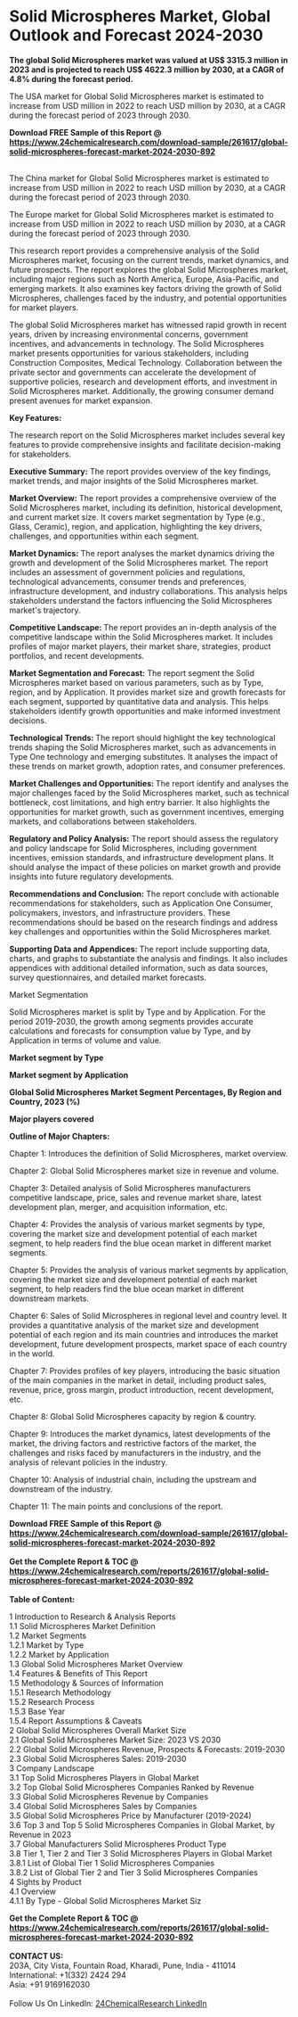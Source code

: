 <h1>Solid Microspheres Market, Global Outlook and Forecast 2024-2030</h1><p><strong>The global Solid Microspheres market was valued at US$ 3315.3 million in 2023 and is projected to reach US$ 4622.3 million by 2030, at a CAGR of 4.8% during the forecast period.</strong></p><p>
</p><p>The USA market for Global Solid Microspheres market is estimated to increase from USD million in 2022 to reach USD million by 2030, at a CAGR during the forecast period of 2023 through 2030.</p><div><b>Download FREE Sample of this Report @ 
            <a href="https://www.24chemicalresearch.com/download-sample/261617/global-solid-microspheres-forecast-market-2024-2030-892">
            https://www.24chemicalresearch.com/download-sample/261617/global-solid-microspheres-forecast-market-2024-2030-892</a></b></div><br><p>
</p><p>The China market for Global Solid Microspheres market is estimated to increase from USD million in 2022 to reach USD million by 2030, at a CAGR during the forecast period of 2023 through 2030.</p><p>
</p><p>The Europe market for Global Solid Microspheres market is estimated to increase from USD million in 2022 to reach USD million by 2030, at a CAGR during the forecast period of 2023 through 2030.</p><p>
</p><p>This research report provides a comprehensive analysis of the Solid Microspheres market, focusing on the current trends, market dynamics, and future prospects. The report explores the global Solid Microspheres market, including major regions such as North America, Europe, Asia-Pacific, and emerging markets. It also examines key factors driving the growth of Solid Microspheres, challenges faced by the industry, and potential opportunities for market players.</p><p>
The global Solid Microspheres market has witnessed rapid growth in recent years, driven by increasing environmental concerns, government incentives, and advancements in technology. The Solid Microspheres market presents opportunities for various stakeholders, including Construction Composites, Medical Technology. Collaboration between the private sector and governments can accelerate the development of supportive policies, research and development efforts, and investment in Solid Microspheres market. Additionally, the growing consumer demand present avenues for market expansion.</p><p>
<strong>Key Features:</strong></p><p>
The research report on the Solid Microspheres market includes several key features to provide comprehensive insights and facilitate decision-making for stakeholders.</p><p>
<strong>Executive Summary:</strong> The report provides overview of the key findings, market trends, and major insights of the Solid Microspheres market.</p><p>
<strong>Market Overview:</strong> The report provides a comprehensive overview of the Solid Microspheres market, including its definition, historical development, and current market size. It covers market segmentation by Type (e.g., Glass, Ceramic), region, and application, highlighting the key drivers, challenges, and opportunities within each segment.</p><p>
<strong>Market Dynamics:</strong> The report analyses the market dynamics driving the growth and development of the Solid Microspheres market. The report includes an assessment of government policies and regulations, technological advancements, consumer trends and preferences, infrastructure development, and industry collaborations. This analysis helps stakeholders understand the factors influencing the Solid Microspheres market's trajectory.</p><p>
<strong>Competitive Landscape: </strong>The report provides an in-depth analysis of the competitive landscape within the Solid Microspheres market. It includes profiles of major market players, their market share, strategies, product portfolios, and recent developments.</p><p>
<strong>Market Segmentation and Forecast:</strong> The report segment the Solid Microspheres market based on various parameters, such as by Type, region, and by Application. It provides market size and growth forecasts for each segment, supported by quantitative data and analysis. This helps stakeholders identify growth opportunities and make informed investment decisions.</p><p>
<strong>Technological Trends: </strong>The report should highlight the key technological trends shaping the Solid Microspheres market, such as advancements in Type One technology and emerging substitutes. It analyses the impact of these trends on market growth, adoption rates, and consumer preferences.</p><p>
<strong>Market Challenges and Opportunities: </strong>The report identify and analyses the major challenges faced by the Solid Microspheres market, such as technical bottleneck, cost limitations, and high entry barrier. It also highlights the opportunities for market growth, such as government incentives, emerging markets, and collaborations between stakeholders.</p><p>
<strong>Regulatory and Policy Analysis:</strong> The report should assess the regulatory and policy landscape for Solid Microspheres, including government incentives, emission standards, and infrastructure development plans. It should analyse the impact of these policies on market growth and provide insights into future regulatory developments.</p><p>
<strong>Recommendations and Conclusion:</strong> The report conclude with actionable recommendations for stakeholders, such as Application One Consumer, policymakers, investors, and infrastructure providers. These recommendations should be based on the research findings and address key challenges and opportunities within the Solid Microspheres market.</p><p>
<strong>Supporting Data and Appendices: </strong>The report include supporting data, charts, and graphs to substantiate the analysis and findings. It also includes appendices with additional detailed information, such as data sources, survey questionnaires, and detailed market forecasts.</p><p>
Market Segmentation</p><p>
Solid Microspheres market is split by Type and by Application. For the period 2019-2030, the growth among segments provides accurate calculations and forecasts for consumption value by Type, and by Application in terms of volume and value.</p><p>
<strong>Market segment by Type</strong></p><p>
</p><p>
</p><p><strong>Market segment by Application</strong></p><p>
</p><p>
</p><p><strong>Global Solid Microspheres Market Segment Percentages, By Region and Country, 2023 (%)</strong></p><p>
</p><p>
</p><p></p><p>
</p><p><strong>Major players covered</strong></p><p>
</p><p>
</p><p><strong>Outline of Major Chapters:</strong></p><p>
Chapter 1: Introduces the definition of Solid Microspheres, market overview.</p><p>
Chapter 2: Global Solid Microspheres market size in revenue and volume.</p><p>
Chapter 3: Detailed analysis of Solid Microspheres manufacturers competitive landscape, price, sales and revenue market share, latest development plan, merger, and acquisition information, etc.</p><p>
Chapter 4: Provides the analysis of various market segments by type, covering the market size and development potential of each market segment, to help readers find the blue ocean market in different market segments.</p><p>
Chapter 5: Provides the analysis of various market segments by application, covering the market size and development potential of each market segment, to help readers find the blue ocean market in different downstream markets.</p><p>
Chapter 6: Sales of Solid Microspheres in regional level and country level. It provides a quantitative analysis of the market size and development potential of each region and its main countries and introduces the market development, future development prospects, market space of each country in the world.</p><p>
Chapter 7: Provides profiles of key players, introducing the basic situation of the main companies in the market in detail, including product sales, revenue, price, gross margin, product introduction, recent development, etc.</p><p>
Chapter 8: Global Solid Microspheres capacity by region &amp; country.</p><p>
Chapter 9: Introduces the market dynamics, latest developments of the market, the driving factors and restrictive factors of the market, the challenges and risks faced by manufacturers in the industry, and the analysis of relevant policies in the industry.</p><p>
Chapter 10: Analysis of industrial chain, including the upstream and downstream of the industry.</p><p>
Chapter 11: The main points and conclusions of the report.</p><div><b>Download FREE Sample of this Report @ 
            <a href="https://www.24chemicalresearch.com/download-sample/261617/global-solid-microspheres-forecast-market-2024-2030-892">
            https://www.24chemicalresearch.com/download-sample/261617/global-solid-microspheres-forecast-market-2024-2030-892</a></b></div><br><div><b>Get the Complete Report & TOC @ 
            <a href="https://www.24chemicalresearch.com/reports/261617/global-solid-microspheres-forecast-market-2024-2030-892">
            https://www.24chemicalresearch.com/reports/261617/global-solid-microspheres-forecast-market-2024-2030-892</a></b></div><br>
            <b>Table of Content:</b><p>1 Introduction to Research & Analysis Reports<br />
    1.1 Solid Microspheres Market Definition<br />
    1.2 Market Segments<br />
        1.2.1 Market by Type<br />
        1.2.2 Market by Application<br />
    1.3 Global Solid Microspheres Market Overview<br />
    1.4 Features & Benefits of This Report<br />
    1.5 Methodology & Sources of Information<br />
        1.5.1 Research Methodology<br />
        1.5.2 Research Process<br />
        1.5.3 Base Year<br />
        1.5.4 Report Assumptions & Caveats<br />
2 Global Solid Microspheres Overall Market Size<br />
    2.1 Global Solid Microspheres Market Size: 2023 VS 2030<br />
    2.2 Global Solid Microspheres Revenue, Prospects & Forecasts: 2019-2030<br />
    2.3 Global Solid Microspheres Sales: 2019-2030<br />
3 Company Landscape<br />
    3.1 Top Solid Microspheres Players in Global Market<br />
    3.2 Top Global Solid Microspheres Companies Ranked by Revenue<br />
    3.3 Global Solid Microspheres Revenue by Companies<br />
    3.4 Global Solid Microspheres Sales by Companies<br />
    3.5 Global Solid Microspheres Price by Manufacturer (2019-2024)<br />
    3.6 Top 3 and Top 5 Solid Microspheres Companies in Global Market, by Revenue in 2023<br />
    3.7 Global Manufacturers Solid Microspheres Product Type<br />
    3.8 Tier 1, Tier 2 and Tier 3 Solid Microspheres Players in Global Market<br />
        3.8.1 List of Global Tier 1 Solid Microspheres Companies<br />
        3.8.2 List of Global Tier 2 and Tier 3 Solid Microspheres Companies<br />
4 Sights by Product<br />
    4.1 Overview<br />
        4.1.1 By Type - Global Solid Microspheres Market Siz</p><div><b>Get the Complete Report & TOC @ 
            <a href="https://www.24chemicalresearch.com/reports/261617/global-solid-microspheres-forecast-market-2024-2030-892">
            https://www.24chemicalresearch.com/reports/261617/global-solid-microspheres-forecast-market-2024-2030-892</a></b></div><br><b>CONTACT US:</b><br>
            203A, City Vista, Fountain Road, Kharadi, Pune, India - 411014<br>
            International: +1(332) 2424 294<br>
            Asia: +91 9169162030 <br><br>
            Follow Us On LinkedIn: <a href="https://www.linkedin.com/company/24chemicalresearch/">24ChemicalResearch LinkedIn</a>